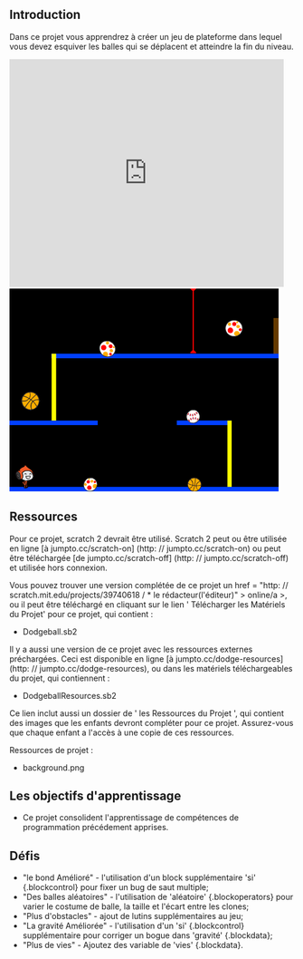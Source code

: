 ## Introduction

Dans ce projet vous apprendrez à créer un jeu de plateforme dans lequel vous devez esquiver les balles qui se déplacent et atteindre la fin du niveau.


<div class="scratch-preview">
 <iframe allowtransparency="true" width="485" height="402" src="https://scratch.mit.edu/projects/embed/39740618/?autostart=false" frameborder="0"></iframe>
 <img src="images/dodge-final.png">
</div>


## Ressources
Pour ce projet, scratch 2 devrait être utilisé. Scratch 2 peut ou être utilisée en ligne [à jumpto.cc/scratch-on] (http: // jumpto.cc/scratch-on) ou peut être téléchargée [de jumpto.cc/scratch-off] (http: // jumpto.cc/scratch-off) et utilisée hors connexion.

Vous pouvez trouver une version complétée de ce projet un href = "http: // scratch.mit.edu/projects/39740618 / * le rédacteur(l'éditeur)" > online/a >, ou il peut être téléchargé en cliquant sur le lien ' Télécharger les Matériels du Projet' pour ce projet, qui contient :

+ Dodgeball.sb2

Il y a aussi une version de ce projet avec les ressources externes préchargées. Ceci est disponible en ligne [à jumpto.cc/dodge-resources] (http: // jumpto.cc/dodge-resources), ou dans les matériels téléchargeables du projet, qui contiennent :

+ DodgeballResources.sb2

Ce lien inclut aussi un dossier de ' les Ressources du Projet ', qui contient des images que les enfants devront compléter pour ce projet. Assurez-vous que chaque enfant a l'accès à une copie de ces ressources.

Ressources de projet :
+ background.png

## Les objectifs d'apprentissage
+ Ce projet consolident l'apprentissage de compétences de programmation précédement apprises.

## Défis
+ "le bond Amélioré" - l'utilisation d'un block supplémentaire 'si' {.blockcontrol} pour fixer un bug de saut multiple;
+ "Des balles aléatoires" - l'utilisation de 'aléatoire' {.blockoperators} pour varier le costume de balle, la taille et l'écart entre les clones;
+ "Plus d'obstacles" - ajout de lutins supplémentaires au jeu;
+ "La gravité Améliorée" - l'utilisation d'un 'si' {.blockcontrol} supplémentaire pour corriger un bogue dans 'gravité' {.blockdata};
+ "Plus de vies" - Ajoutez des variable de 'vies' {.blockdata}.
